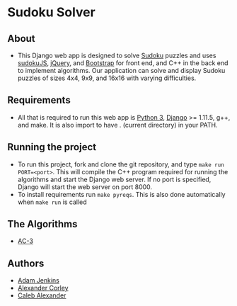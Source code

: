 # Sudoku Solver

## About
* This Django web app is designed to solve [Sudoku][sudoku link] puzzles and uses 
    [sudokuJS][sudokuJS link], [jQuery][jquery link], and [Bootstrap][bootstrap link] for 
    front end, and C++ in the back end to implement algorithms. Our application can solve 
    and display Sudoku puzzles of sizes 4x4, 
    9x9, and 16x16 with varying difficulties.  

## Requirements
* All that is required to run this web app is [Python 3][python link], 
    [Django][django link] >= 1.11.5, g++, and make. It is also import to have . 
    (current directory) in your PATH.

## Running the project
* To run this project, fork and clone the git repository, and type `make run PORT=<port>`.
    This will compile the C++ program required for running the algorithms and start the
    Django web server. If no port is specified, Django will start the web server on port 8000.
* To install requirements run `make pyreqs`.
    This is also done automatically when `make run` is called

## The Algorithms
* [AC-3][ac3 wiki]

## Authors
* [Adam Jenkins][adam github]
* [Alexander Corley][xandy github]
* [Caleb Alexander][caleb github]

[adam github]:	https://github.com/adamjenkins1
[xandy github]:	https://github.com/archer31
[caleb github]:	https://github.com/calexander13

[ac3 wiki]: https://en.wikipedia.org/wiki/AC-3_algorithm
[sudokuJS link]: https://github.com/pocketjoso/sudokuJS
[sudoku link]: https://en.wikipedia.org/wiki/Sudoku
[jquery link]: https://jquery.com/
[bootstrap link]: https://getbootstrap.com/
[python link]: https://www.python.org/downloads/
[django link]: https://www.djangoproject.com/
